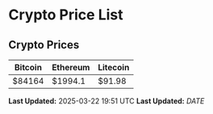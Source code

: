 # Crypto Price List

## Crypto Prices
| Bitcoin | Ethereum | Litecoin |
| ------- | -------- | -------- |
| $84164 | $1994.1 | $91.98 |
**Last Updated:** 2025-03-22 19:51 UTC
**Last Updated:** $DATE$
